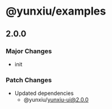 # @yunxiu/examples

## 2.0.0

### Major Changes

- init

### Patch Changes

- Updated dependencies
  - @yunxiu/yunxiu-ui@2.0.0
